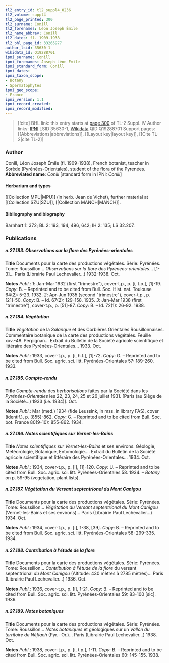 ```yaml
---
tl2_entry_id: tl2_suppl4_0236
tl2_volume: suppl4
tl2_page_printed: 300
tl2_surname: Conill
tl2_forenames: Léon Joseph Émile
tl2_name_abbrev: Conill
tl2_dates: fl. 1909-1938
tl2_bhl_page_id: 33265977
author_lsid: 35630-1
wikidata_id: Q19288701
ipni_surname: Conill
ipni_forenames: Joseph Léon Emile
ipni_standard_form: Conill
ipni_dates: 
ipni_taxon_scope: 
- Botany
- Spermatophytes
ipni_geo_scope: 
- France
ipni_version: 1.1
ipni_record_created: 
ipni_record_modified:
---
```


> [!cite] BHL link: this entry starts at [page 300](https://www.biodiversitylibrary.org/page/33265977) of TL-2 Suppl. IV
> Author links: [IPNI](https://www.ipni.org/a/35630-1) LSID 35630-1, [Wikidata](https://www.wikidata.org/wiki/Q19288701) QID Q19288701
> Support pages: [[Abbreviations|abbreviations]], [[Layout key|layout key]], [[Cite TL-2|cite TL-2]]

### Author

Conill, Léon Joseph Émile (fl. 1909-1938), French botanist, teacher in Sorède (Pyrénées-Orientales), student of the flora of the Pyrenées. 
**Abbreviated name**: *Conill* \[standard form in IPNI: *Conill*\]

#### Herbarium and types

[[Collection MPU|MPU]] (in herb. Jean de Vichet), further material at [[Collection SZU|SZU]], [[Collection MANCH|MANCH]].

#### Bibliography and biography

Barnhart 1: 372; BL 2: 193, 194, 496, 642; IH 2: 135; LS 32.207.

### Publications

##### n.27.183. Observations sur la flore des Pyrénées-orientales

**Title**
Documents pour la carte des productions végétales. Série: Pyrénées. Tome: Roussillon... *Observations sur la flore des Pyrénées-orientales*... \[1-3\]... Paris (Librairie Paul Lechevalier...) 1932-1938. Oct.

**Notes**
*Publ*.: *1*: Jan-Mar 1932 (first "trimestre"), cover-t.p., p. \[i, t.p.\], \[1\]-19. *Copy*: B. – Reprinted and to be cited from Bull. Soc. Hist. nat. Toulouse 64(2): 5-23. 1932.
*2*: Apr-Jun 1935 (second "trimestre"), cover-t.p., p. \[21\]-50. *Copy*: B. – Id. 67(2): 129-158. 1935.
*3*: Jan-Mar 1938 (first "trimestre"), cover-t.p., p. \[51\]-87. *Copy*: B. – Id. 72(1): 26-92. 1938.

##### n.27.184. Végétation

**Title**
*Végétation* de la *Salanque* et des Corbières Orientales Rousillonnaises. Commentaire botanique de la carte des productions végétales. Feuille xxv.-48. Perpignan... Extrait du Bulletin de la Société agricole scientifique et littéraire des Pyrénées-Orientales... 1933. Oct.

**Notes**
*Publ*.: 1933, cover-t.p., p. \[i, h.t.\], \[1\]-72. *Copy*: G. – Reprinted and to be cited from Bull. Soc. agric. sci. litt. Pyrénées-Orientales 57: 189-260. 1933.

##### n.27.185. Compte-rendu

**Title**
*Compte-rendu* des *herborisations* faites par la Société dans les *Pyrénées-Orientales* les 22, 23, 24, 25 et 26 juillet 1931. \[Paris (au Siège de la Société...) 1933 (i.e. 1934)\]. Oct.

**Notes**
*Publ*.: Mar (med.) 1934 (fide Leussink, in mss. in library FAS), cover (identif.), p. \[855\]-862.
*Copy*: G. – Reprinted and to be cited from Bull. Soc. bot. France 80(9-10): 855-862. 1934.

##### n.27.186. Notes scientifiques sur Vernet-les-Bains

**Title**
*Notes scientifiques sur Vernet-les-Bains* et ses environs. Géologie, Metéorologie, Botanique, Entomologie.... Extrait du Bulletin de la Société agricole scientifique et littéraire des Pyrénées-Orientales... 1934. Oct.

**Notes**
*Publ*.: 1934, cover-t.p., p. \[i\], \[1\]-120. *Copy*: U. – Reprinted and to be cited from Bull. Soc. agric. sci. litt. Pyrénées-Orientales 58. 1934. – *Botany* on p. 59-95 (vegetation, plant lists).

##### n.27.187. Végétation du Versant septentrional du Mont Canigou

**Title**
Documents pour la carte des productions végétales. Série: Pyrénées. Tome: Roussillon... *Végétation du Versant septentrional du Mont Canigou* (Vernet-les-Bains et ses environs)... Paris (Librairie Paul Lechevalier...) 1934. Oct.

**Notes**
*Publ*.: 1934, cover-t.p., p. \[i\], 1-38, \[39\]. *Copy*: B. – Reprinted and to be cited from Bull. Soc. agric. sci. litt. Pyrénées-Orientales 58: 299-335. 1934.

##### n.27.188. Contribution à l'étude de la flore

**Title**
Documents pour la carte des productions végétales. Série: Pyrénées. Tome: Roussillon... *Contribution à l'étude de la flore* du versant septentrional *du Mont Canigou* (Altitude: 430 mètres à 2785 mètres)... Paris (Librairie Paul Lechevalier...) 1936. Oct.

**Notes**
*Publ*.: 1936, cover-t.p., p. \[i\], 1-21. *Copy*: B. – Reprinted and to be cited from Bull. Soc. agric. sci. litt. Pyrénées-Orientales 59: 83-100 \[sic\]. 1936.

##### n.27.189. Notes botaniques

**Title**
Documents pour la carte des productions végétales. Série: Pyrénées. Tome: Roussillon... *Notes botaniques* et géologiques sur un *Vallon du territoire de Néfiach* (Pyr.- Or.)... Paris (Librairie Paul Lechevalier...) 1938. Oct.

**Notes**
*Publ*.: 1938, cover-t.p., p. \[i, t.p.\], 1-11. *Copy*: B. – Reprinted and to be cited from Bull. Soc. agric. sci. litt. Pyrénées-Orientales 60: 145-155. 1938.


